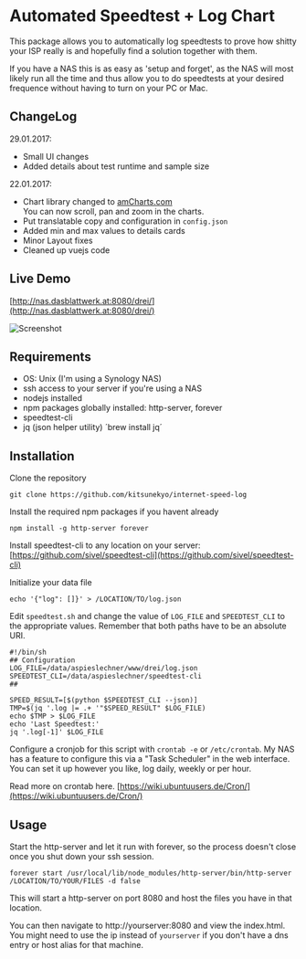 # Automated Speedtest + Log Chart
This package allows you to automatically log speedtests to prove how shitty your ISP really is and hopefully find a solution together with them.

If you have a NAS this is as easy as 'setup and forget', as the NAS will most likely run all the time and thus allow you to do speedtests at your desired frequence without having to turn on your PC or Mac.

## ChangeLog

29.01.2017:
* Small UI changes
* Added details about test runtime and sample size

22.01.2017: 
* Chart library changed to [amCharts.com](https://www.amcharts.com/) <br>You can now scroll, pan and zoom in the charts.
* Put translatable copy and configuration in `config.json`
* Added min and max values to details cards
* Minor Layout fixes
* Cleaned up vuejs code

## Live Demo

[http://nas.dasblattwerk.at:8080/drei/](http://nas.dasblattwerk.at:8080/drei/)

![Screenshot](https://raw.githubusercontent.com/kitsunekyo/internet-speed-log/master/img/screenshot.jpg)

## Requirements
* OS: Unix (I'm using a Synology NAS)
* ssh access to your server if you're using a NAS
* nodejs installed
* npm packages globally installed: http-server, forever
* speedtest-cli
* jq (json helper utility) ´brew install jq´

## Installation
Clone the repository
```
git clone https://github.com/kitsunekyo/internet-speed-log
```
Install the required npm packages if you havent already
```
npm install -g http-server forever
```
Install speedtest-cli to any location on your server:   
[https://github.com/sivel/speedtest-cli](https://github.com/sivel/speedtest-cli)

Initialize your data file
```
echo '{"log": []}' > /LOCATION/TO/log.json
```
Edit `speedtest.sh` and change the value of `LOG_FILE` and `SPEEDTEST_CLI` to the appropriate values.
Remember that both paths have to be an absolute URI.
```
#!/bin/sh
## Configuration
LOG_FILE=/data/aspieslechner/www/drei/log.json
SPEEDTEST_CLI=/data/aspieslechner/speedtest-cli
##

SPEED_RESULT=[$(python $SPEEDTEST_CLI --json)]
TMP=$(jq '.log |= .+ '"$SPEED_RESULT" $LOG_FILE)
echo $TMP > $LOG_FILE
echo 'Last Speedtest:'
jq '.log[-1]' $LOG_FILE
```

Configure a cronjob for this script with `crontab -e` or `/etc/crontab`. My NAS has a feature to configure this via a "Task Scheduler" in the web interface.    
You can set it up however you like, log daily, weekly or per hour.

Read more on crontab here. [https://wiki.ubuntuusers.de/Cron/](https://wiki.ubuntuusers.de/Cron/)

## Usage
Start the http-server and let it run with forever, so the process doesn't close once you shut down your ssh session.

```
forever start /usr/local/lib/node_modules/http-server/bin/http-server /LOCATION/TO/YOUR/FILES -d false
```
This will start a http-server on port 8080 and host the files you have in that location.

You can then navigate to http://yourserver:8080 and view the index.html. You might need to use the ip instead of `yourserver` if you don't have a dns entry or host alias for that machine.
